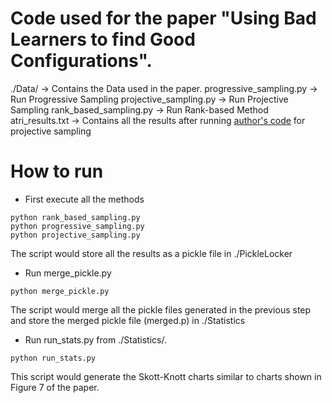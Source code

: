# Code used for the paper "Using Bad Learners to find Good Configurations".

./Data/ -> Contains the Data used in the paper.
progressive_sampling.py -> Run Progressive Sampling
projective_sampling.py -> Run Projective Sampling
rank_based_sampling.py -> Run Rank-based Method
atri_results.txt -> Contains all the results after running [author's code](https://github.com/atrisarkar/ASE_extn) for projective sampling

# How to run
- First execute all the methods
```
python rank_based_sampling.py
python progressive_sampling.py
python projective_sampling.py
```
The script would store all the results as a pickle file in ./PickleLocker

- Run merge_pickle.py
```
python merge_pickle.py
```
The script would merge all the pickle files generated in the previous step and store the merged pickle file (merged.p) in ./Statistics

- Run run_stats.py from ./Statistics/.
```
python run_stats.py
```
This script would generate the Skott-Knott charts similar to charts shown in Figure 7 of the paper.